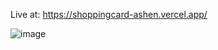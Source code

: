 
Live at: https://shoppingcard-ashen.vercel.app/

![image](https://github.com/baharkose/shoppingcard/assets/110201916/bc218e24-2a52-49a9-9025-35efb89ebe57)
